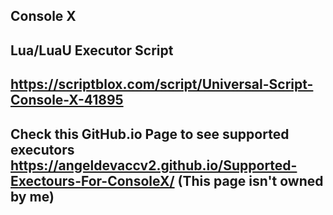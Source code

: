 Console X
-
Lua/LuaU Executor Script
-
https://scriptblox.com/script/Universal-Script-Console-X-41895
-
Check this GitHub.io Page to see supported executors 
https://angeldevaccv2.github.io/Supported-Exectours-For-ConsoleX/
(This page isn't owned by me) 
-

